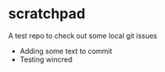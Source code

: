 # scratchpad
A test repo to check out some local git issues

- Adding some text to commit
- Testing wincred
